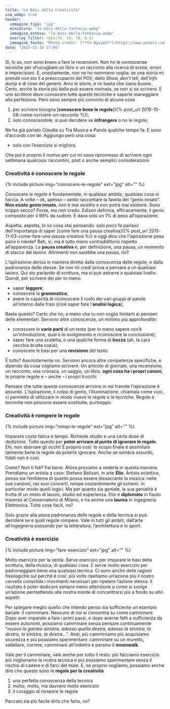 ```yaml
---
title: "Le Basi della Creatività"
usa_webp: true
header:
  immagine_tipo: "jpg"
  miniatura: "le-basi-della-fantasia.webp"
  immagine_estesa: "le-basi-della-fantasia.webp"
  overlay_filter: rgba(79, 79, 79, 0.5)
  immagine_fonte: "Photo credit: [**Tú Nguyễn**](https://www.pexels.com/@tu-nguy-n-709154)"
date: "2015-11-10 17:00"
---
```


Sì, lo so, non sono bravo a fare le recensioni. Non ho le conoscenze tecniche per sfrucugliare un libro o un racconto alla ricerca di sviste, errori e imprecisioni. E, onestamente, non ne ho nemmeno voglia: se una storia mi prende non sto lì a preoccuparmi del _POV_, dello _Show, don’t tell_, dell’_info dump_ e di cose del genere. Amo le storie, e mi basta che siano buone. Certo, anche la storia più bella può essere rovinata, se non si sa scrivere. E uno scrittore deve conoscere tutte queste tecniche e saperle maneggiare alla perfezione. Però sono sempre più convinto di alcune cose

  1. per scrivere bisogna [**conoscere bene le regole**]({% post_url 2015-10-08-come-scrivere-un-racconto %});
  2. solo conoscendole, si può decidere se **infrangere** o no le regole;

Ne ha già parlato Claudia su Tra Musica e Parole qualche tempo fa. E sono d’accordo con lei. Aggiungo però una cosa:

  - solo con l’esercizio si migliora.

Che poi è proprio il motivo per cui mi sono ripromesso di scrivere ogni settimana qualcosa: raccontini, post o anche semplici considerazioni.

### Creatività è conoscere le regole

{% include picture img="conoscere-le-regole" ext="jpg" alt="" %}

Conoscere le regole è fondamentale, in qualsiasi ambito, qualsiasi cosa si faccia. A volte – ok, spesso – sento raccontare la favola del “genio innato”. **Non esiste genio innato**, non è mai esistito e non potrà mai esistere. Sono troppo secco? Forse, ma non credo.  Edison definiva, efficacemente, il genio composto per il 99% da sudore. E dava solo un 1% di peso all’ispirazione.

Aspetta, aspetta, lo so cosa stai pensando: solo poco fa parlavo dell’importanza di saper [come fare una pausa creativa]({% post_url 2015-11-03-come-fare-una-pausa-creativa %}) e oggi dico che l’ispirazione pesa poco o niente? Beh, sì, ma è tutto meno contraddittorio rispetto all’apparenza. La **pausa creativa** è, per definizione,  una pausa, un momento di stacco dal lavoro. Altrimenti non sarebbe una pausa, no?

L’ispirazione deriva in maniera diretta dalla conoscenza delle regole, e dalla padronanza delle stesse. Se non mi credi prova a pensare a un qualsiasi lavoro. Qui sto parlando di scrittura, ma si può astrarre a qualsiasi livello. Quindi, per scrivere dei per lo meno:

  - saper **leggere**;
  - conoscere la **grammatica**;
  - avere la capacità di riconoscere il ruolo dei vari gruppi di parole all’interno dalle frasi (cioè saper fare l’**analisi logica**);

Basta questo? Certo che no, a meno che tu non voglia limitarti ai pensieri delle elementari. Servono altre conoscenze, un minimo più approfondite:

  - conoscere le **varie parti** di un testo (per lo meno sapere cos’è un’introduzione, qual è lo svolgimento e riconoscere la conclusione);
  - saper fare una scaletta, o una qualche forma di **bozza** (ah, la cara vecchia brutta copia);
  - conoscere le basi per una **revisione** del testo.

È tutto? Assolutamente no. Servono ancora altre competenze specifiche, e dipendo da cosa vogliamo scrivere. Un articolo di giornale, una recensione, un racconto, una cronaca, un saggio, un libro, **ogni cosa ha i propri canoni**, le proprie regole e – anche – i propri trucchi.

Pensare che tutte queste conoscenze arrivino in noi tramite l’ispirazione è assurdo. L’ispirazione, il colpo di genio, l’illuminazione, chiamala come vuoi, ci permette di utilizzare in modo nuovo le regole e le tecniche. Regole e tecniche non possono essere sostituite, purtroppo.

### Creatività è rompere le regole

{% include picture img="rompi-le-regole" ext="jpg" alt="" %}

Imparare costa fatica e tempo. Richiede studio e una certa dose di dedizione. Tutto questo per **poter arrivare al punto di ignorare le regole**. Ehi, non sbarrare gli occhi! È proprio così: lo scopo finale è assimilare talmente bene le regole da poterle ignorare. Anche se sembra assurdo, fidati non è così.

Come? Non ti fidi? Fai bene. Allora proviamo a vederla in questa maniera. Prendiamo un artista a caso: Stefano Belisari, in arte **Elio**. Artista eclettico, penso sia l’emblema di quanto possa essere dissacrante la musica: nelle sue canzoni, nei suoi concerti, rompe costantemente gli schemi. In particolar modo quelli logici. Ma per quanto sia geniale, la sua genialità è frutta di un misto di lavoro, studio ed esperienza. Elio è **diplomato** in flauto traverso al Conservatorio di Milano, e ha anche una **laurea** in Ingegneria Elettronica. Tutte cose facili, no?

Solo grazie alla piena padronanza delle regole e della tecnica si può decidere se e quali regole rompere. Vale in tutti gli ambiti, dall’arte all’ingegneria passando per la letteratura, l’architettura e lo sport.

### Creatività è esercizio

{% include picture img="fare-esercizio" ext="jpg" alt="" %}

Molto esercizio per la verità. Serve esercizio per imparare le basi della scrittura, della musica, di qualsiasi cosa. E serve molto esercizio per padroneggiare bene una qualsiasi tecnica. Ci sono anche delle ragioni fisiologiche sul perché è così: più volte ripetiamo un’azione più il nostro cervello consolida i movimenti necessari per ripetere l’azione stessa. Il risultato è poter dedicare sempre meno attenzione a come si svolge un’azione permettendo alla nostra mente di concentrarsi più a fondo su altri aspetti.

Per spiegare meglio quello che intendo penso sia sufficiente un esempio banale: il camminare. Nessuno di noi si concentra su come camminare. Dopo aver imparato a fare i primi passi, e dopo averne fatti a sufficienza da essere autonomi, possiamo camminare senza pensare continuamente “_muovo la gamba sinistra, adesso quella destra, adesso la sinistra, la destra, la sinistra, la destra…_“. Anzi, più camminiamo più acquisiamo sicurezza e più possiamo sperimentare: camminare su un muretto, saltellare, correre, camminare all’indietro e persino il **moonwalk**.

Vale per il camminare, vale anche per tutto il resto: più facciamo esercizio più miglioriamo la nostra tecnica e più possiamo sperimentare senza il rischio di cadere e di farci del male. E, se proprio vogliamo, possiamo anche dire che queste sono le **regole per la creatività**

  1. una perfetta conoscenza della tecnica
  2. molto, molto, ma davvero molto esercizio
  3. il coraggio di rompere le regole

Peccato sia più facile dirlo che farlo, no?
